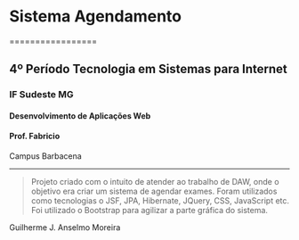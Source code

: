 # Sistema Agendamento #
=================

## 4º Período Tecnologia em Sistemas para Internet

### IF Sudeste MG 

#### Desenvolvimento de Aplicações Web
#### Prof. Fabricio

Campus Barbacena

-----------------

> Projeto criado com o intuito de atender ao trabalho de DAW, onde o objetivo era criar um sistema de agendar
exames. Foram utilizados como tecnologias o JSF, JPA, Hibernate, JQuery, CSS, JavaScript etc. Foi utilizado o 
Bootstrap para agilizar a parte gráfica do sistema.

Guilherme J. Anselmo Moreira
